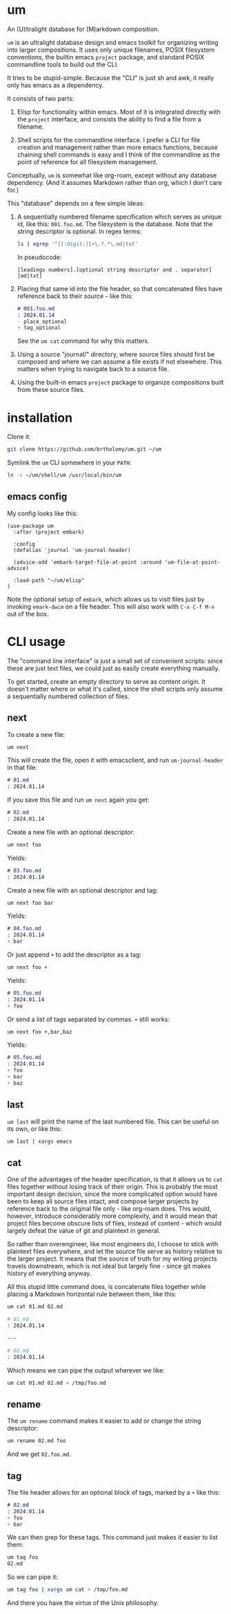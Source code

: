 # um

An (U)ltralight database for (M)arkdown composition.

`um` is an ultralight database design and emacs toolkit for organizing writing into larger compositions. It uses only unique filenames, POSIX filesystem conventions, the builtin emacs `project` package, and standard POSIX commandline tools to build out the CLI.

It tries to be stupid-simple. Because the "CLI" is just sh and awk, it really only has emacs as a dependency.

It consists of two parts:

1. Elisp for functionality within emacs. Most of it is integrated directly with the `project` interface, and consists the ability to find a file from a filename.

2. Shell scripts for the commandline interface. I prefer a CLI for file creation and management rather than more emacs functions, because chaining shell commands is easy and I think of the commandline as the point of reference for all filesystem management.

Conceptually, `um` is somewhat like org-roam, except without any database dependency. (And it assumes Markdown rather than org, which I don't care for.)

This "database" depends on a few simple ideas:

1. A sequentially numbered filename specification which serves as unique id, like this: `001.foo.md`.  The filesystem is the database. Note that the string descriptor is optional. In regex terms:

    ```sh
    ls | egrep '^[[:digit:]]+\.?.*\.md|txt'
    ```

    In pseudocode:

    ```
    [leadings numbers].[optional string descriptor and . separator][md|txt]
    ```

2. Placing that same id into the file header, so that concatenated files have reference back to their source - like this:

    ```markdown
    # 001.foo.md
    : 2024.01.14
    - place_optional
    + tag_optional
    ```

    See the `um cat` command for why this matters.

3. Using a source "journal/" directory, where source files should first be composed and where we can assume a file exists if not elsewhere. This matters when trying to navigate back to a source file.

4. Using the built-in emacs `project` package to organize compositions built from these source files.

# installation

Clone it:

```sh
git clone https://github.com/brtholomy/um.git ~/um
```

Symlink the `um` CLI somewhere in your `PATH`:

```sh
ln -s ~/um/shell/um /usr/local/bin/um
```

## emacs config

My config looks like this:

```elisp
(use-package um
  :after (project embark)

  :config
  (defalias 'journal 'um-journal-header)

  (advice-add 'embark-target-file-at-point :around 'um-file-at-point-advice)

  :load-path "~/um/elisp"
)
```

Note the optional setup of `embark`, which allows us to visit files just by invoking `emark-dwim` on a file header. This will also work with `C-x C-f M-n` out of the box.

# CLI usage

The "command line interface" is just a small set of convenient scripts: since these are just text files, we could just as easily create everything manually.

To get started, create an empty directory to serve as content origin. It doesn't matter where or what it's called, since the shell scripts only assume a sequentially numbered collection of files.

## next

To create a new file:

```sh
um next
```

This will create the file, open it with emacsclient, and run `um-journal-header` in that file:

```markdown
# 01.md
: 2024.01.14
```

If you save this file and run `um next` again you get:

```markdown
# 02.md
: 2024.01.14
```

Create a new file with an optional descriptor:

```sh
um next foo
```

Yields:

```markdown
# 03.foo.md
: 2024.01.14
```

Create a new file with an optional descriptor and tag:

```sh
um next foo bar
```

Yields:

```markdown
# 04.foo.md
: 2024.01.14
+ bar
```

Or just append `+` to add the descriptor as a tag:

```sh
um next foo +
```

Yields:

```markdown
# 05.foo.md
: 2024.01.14
+ foo
```

Or send a list of tags separated by commas. `+` still works:

```sh
um next foo +,bar,baz
```

Yields:

```markdown
# 05.foo.md
: 2024.01.14
+ foo
+ bar
+ baz
```

## last

`um last` will print the name of the last numbered file. This can be useful on its own, or like this:

```sh
um last | xargs emacs
```

## cat

One of the advantages of the header specification, is that it allows us to `cat` files together without losing track of their origin. This is probably the most important design decision, since the more complicated option would have been to keep all source files intact, and compose larger projects by reference back to the original file only - like org-roam does. This would, however, introduce considerably more complexity, and it would mean that project files become obscure lists of files, instead of content - which would largely defeat the value of git and plaintext in general.

So rather than overengineer, like most engineers do, I choose to stick with plaintext files everywhere, and let the source file serve as history relative to the larger project. It means that the source of truth for my writing projects travels downstream, which is not ideal but largely fine - since git makes history of everything anyway.

All this stupid little command does, is concatenate files together while placing a Markdown horizontal rule between them, like this:

```sh
um cat 01.md 02.md

# 01.md
: 2024.01.14

---

# 02.md
: 2024.01.14
```

Which means we can pipe the output wherever we like:

```sh
um cat 01.md 02.md > /tmp/foo.md
```

## rename

The `um rename` command makes it easier to add or change the string descriptor:

```sh
um rename 02.md foo
```

And we get `02.foo.md`.

## tag

The file header allows for an optional block of tags, marked by a `+` like this:

```markdown
# 02.md
: 2024.01.14
+ foo
+ bar
```

We can then grep for these tags. This command just makes it easier to list them:

```sh
um tag foo
02.md
```

So we can pipe it:

```sh
um tag foo | xargs um cat > /tmp/foo.md
```

And there you have the virtue of the Unix philosophy.
